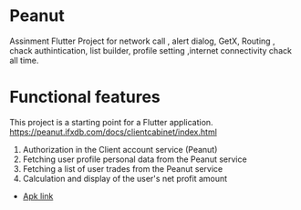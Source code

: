 # Peanut

Assinment Flutter Project for network call , alert dialog, GetX, Routing , chack authintication, list builder, profile setting ,internet connectivity chack all time.

# Functional features

This project is a starting point for a Flutter application.
https://peanut.ifxdb.com/docs/clientcabinet/index.html

1. Authorization in the Client account service (Peanut)
2. Fetching user profile personal data from the Peanut service
3. Fetching a list of user trades from the Peanut service
4. Calculation and display of the user's net profit amount

- [Apk link](https://drive.google.com/file/d/1WLU4VMl5cOp5o-cqCmNOzHskfkqUm5vW/view?usp=sharing)
